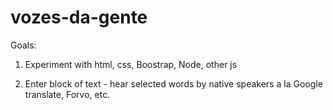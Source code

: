 ﻿# vozes-da-gente

Goals: 

1. Experiment with html, css, Boostrap, Node, other js

2. Enter block of text - hear selected words by native speakers a la Google translate, Forvo, etc.
